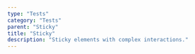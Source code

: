 ```yaml
---
type: "Tests"
category: "Tests"
parent: "Sticky"
title: "Sticky"
description: "Sticky elements with complex interactions."
---
```

